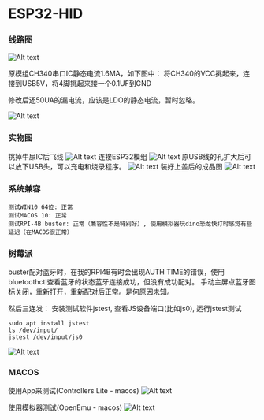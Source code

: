 # ESP32-HID

### 线路图
![Alt text](/doc/ESP32_HID_sch_v2.jpg)

原模组CH340串口IC静态电流1.6MA，如下图中：
将CH340的VCC挑起来，连接到USB5V，将4脚挑起来接一个0.1UF到GND

修改后还50UA的漏电流，应该是LDO的静态电流，暂时忽略。

![Alt text](/doc/module_fly_wire.jpeg)

### 实物图
挑掉牛屎IC后飞线
![Alt text](/doc/gamepad1.jpg)
连接ESP32模组
![Alt text](/doc/gamepad2.jpg)
原USB线的孔扩大后可以放下USB头，可以充电和烧录程序。
![Alt text](/doc/gamepad3.jpeg)
装好上盖后的成品图
![Alt text](/doc/gamepad4.jpeg)

### 系统兼容
    测试WIN10 64位: 正常
    测试MACOS 10: 正常
    测试RPI-4B buster: 正常（兼容性不是特别好）, 使用模拟器玩dino恐龙快打时感觉有些延迟（在MACOS很正常）

### 树莓派
buster配对蓝牙时，在我的RPI4B有时会出现AUTH TIME的错误，使用bluetoothctl查看蓝牙的状态蓝牙连接成功，但没有成功配对。
手动主屏点蓝牙图标关闭，重新打开，重新配对后正常。是何原因未知。

然后三连发： 安装测试软件jstest, 查看JS设备端口(比如js0), 运行jstest测试

    sudo apt install jstest
    ls /dev/input/
    jstest /dev/input/js0

![Alt text](/doc/rpi4b_jstest.png)

### MACOS
使用App来测试(Controllers Lite - macos)
![Alt text](/doc/gamepad_test1.png)

使用模拟器测试(OpenEmu - macos)
![Alt text](/doc/gamepad_test2.png)
